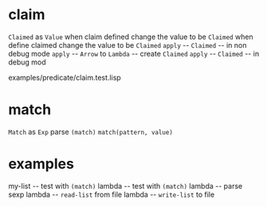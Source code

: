 # claim

`Claimed` as `Value`
when claim defined change the value to be `Claimed`
when define claimed change the value to be `Claimed`
`apply` -- `Claimed` -- in non debug mode
`apply` -- `Arrow` to `Lambda` -- create `Claimed`
`apply` -- `Claimed` -- in debug mod

examples/predicate/claim.test.lisp

# match

`Match` as `Exp`
parse `(match)`
`match(pattern, value)`

# examples

my-list -- test with `(match)`
lambda -- test with `(match)`
lambda -- parse sexp
lambda -- `read-list` from file
lambda -- `write-list` to file
